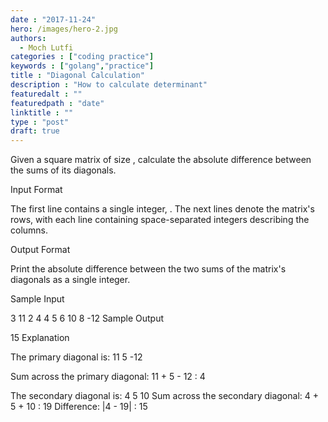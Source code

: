 ```yaml
---
date : "2017-11-24"
hero: /images/hero-2.jpg
authors:
  - Moch Lutfi
categories : ["coding practice"]
keywords : ["golang","practice"]
title : "Diagonal Calculation"
description : "How to calculate determinant"
featuredalt : ""
featuredpath : "date"
linktitle : ""
type : "post"
draft: true
---
```



Given a square matrix of size , calculate the absolute difference between the sums of its diagonals.

Input Format

The first line contains a single integer, . The next  lines denote the matrix's rows, with each line containing space-separated integers describing the columns.

Output Format

Print the absolute difference between the two sums of the matrix's diagonals as a single integer.

Sample Input

3
11 2 4
4 5 6
10 8 -12
Sample Output

15
Explanation

The primary diagonal is:
11
      5
            -12

Sum across the primary diagonal: 11 + 5 - 12 : 4

The secondary diagonal is:
            4
      5
10
Sum across the secondary diagonal: 4 + 5 + 10 : 19
Difference: |4 - 19| : 15
